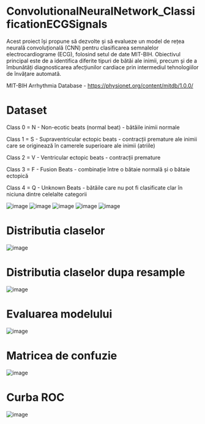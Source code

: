 # ConvolutionalNeuralNetwork_ClassificationECGSignals

Acest proiect își propune să dezvolte și să evalueze un model de rețea neurală convoluțională (CNN) pentru clasificarea semnalelor electrocardiograme (ECG), folosind setul de date MIT-BIH. Obiectivul principal este de a identifica diferite tipuri de bătăi ale inimii, precum și de a îmbunătăți diagnosticarea afecțiunilor cardiace prin intermediul tehnologiilor de învățare automată.

MIT-BIH Arrhythmia Database - https://physionet.org/content/mitdb/1.0.0/

# Dataset
Class 0 = N - Non-ecotic beats (normal beat) - bătăile inimii normale

Class 1 = S - Supraventricular ectopic beats - contracții premature ale inimii care se originează în camerele superioare ale inimii (atriile)

Class 2 = V - Ventricular ectopic beats - contracții premature

Class 3 = F - Fusion Beats - combinație între o bătaie normală și o bătaie ectopică

Class 4 = Q - Unknown Beats - bătăile care nu pot fi clasificate clar în niciuna dintre celelalte categorii

![image](https://github.com/Iulian99/ConvolutionalNeuralNetwork_ClassificationECGSignals/assets/17321203/d7d3bfa9-056e-446b-9b05-c627ea58a168)
![image](https://github.com/Iulian99/ConvolutionalNeuralNetwork_ClassificationECGSignals/assets/17321203/d9b1a0fc-801b-4fff-933c-6e48d10f7c45)
![image](https://github.com/Iulian99/ConvolutionalNeuralNetwork_ClassificationECGSignals/assets/17321203/92431039-05a2-40d7-83a8-b1fa236f7f34)
![image](https://github.com/Iulian99/ConvolutionalNeuralNetwork_ClassificationECGSignals/assets/17321203/7745667d-2a3b-42eb-9801-1c253f24c04a)
![image](https://github.com/Iulian99/ConvolutionalNeuralNetwork_ClassificationECGSignals/assets/17321203/3ed6b35c-a1d6-4b53-a81b-d91324c423fe)


# Distributia claselor
![image](https://github.com/Iulian99/ConvolutionalNeuralNetwork_ClassificationECGSignals/assets/17321203/787a9621-14fc-4bb8-9ffc-598c61e99d02)

# Distributia claselor dupa resample
![image](https://github.com/Iulian99/ConvolutionalNeuralNetwork_ClassificationECGSignals/assets/17321203/0e6bdd8f-29f8-42ff-ba1f-52a508a6a112)

# Evaluarea modelului
![image](https://github.com/Iulian99/ConvolutionalNeuralNetwork_ClassificationECGSignals/assets/17321203/72d18525-7929-4e34-ba3f-c4da20f064ae)

# Matricea de confuzie
![image](https://github.com/Iulian99/ConvolutionalNeuralNetwork_ClassificationECGSignals/assets/17321203/b30044a0-76ee-4918-acd0-3195a7708af6)

# Curba ROC
![image](https://github.com/Iulian99/ConvolutionalNeuralNetwork_ClassificationECGSignals/assets/17321203/5acc2f18-9ce2-4d37-92d1-29c2467369b5)
